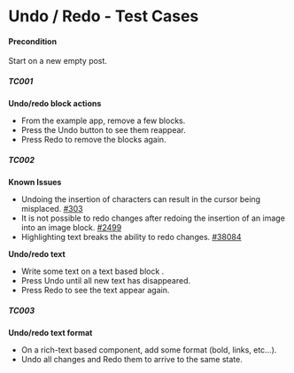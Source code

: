 
# Undo / Redo - Test Cases

#### **Precondition**

Start on a new empty post.

##### TC001

**Undo/redo block actions**

- From the example app, remove a few blocks.
- Press the Undo button to see them reappear.
- Press Redo to remove the blocks again.


##### TC002

**Known Issues**

- Undoing the insertion of characters can result in the cursor being misplaced. [#303](https://github.com/wordpress-mobile/gutenberg-mobile/issues/303)
- It is not possible to redo changes after redoing the insertion of an image into an image block. [#2499](https://github.com/wordpress-mobile/gutenberg-mobile/issues/2499)
- Highlighting text breaks the ability to redo changes. [#38084](https://github.com/WordPress/gutenberg/issues/38084)

**Undo/redo text**

- Write some text on a text based block .
- Press Undo until all new text has disappeared.
- Press Redo to see the text appear again.


##### TC003

**Undo/redo text format**

- On a rich-text based component, add some format (bold, links, etc…).
- Undo all changes and Redo them to arrive to the same state.



